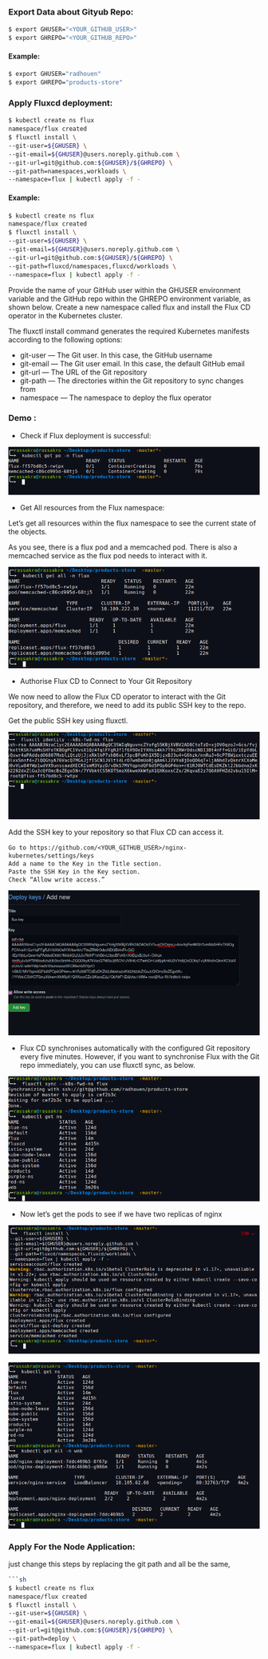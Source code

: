 
### Export Data about Gityub Repo: 

```sh
$ export GHUSER="<YOUR_GITHUB_USER>"
$ export GHREPO="<YOUR_GITHUB_REPO>"
```

#### Example:



```sh
$ export GHUSER="radhouen"
$ export GHREPO="products-store"
```

### Apply Fluxcd deployment:


```sh
$ kubectl create ns flux
namespace/flux created
$ fluxctl install \
--git-user=${GHUSER} \
--git-email=${GHUSER}@users.noreply.github.com \
--git-url=git@github.com:${GHUSER}/${GHREPO} \
--git-path=namespaces,workloads \
--namespace=flux | kubectl apply -f -
```


#### Example:

```sh
$ kubectl create ns flux
namespace/flux created
$ fluxctl install \
--git-user=${GHUSER} \
--git-email=${GHUSER}@users.noreply.github.com \
--git-url=git@github.com:${GHUSER}/${GHREPO} \
--git-path=fluxcd/namespaces,fluxcd/workloads \
--namespace=flux | kubectl apply -f -
```
Provide the name of your GitHub user within the GHUSER environment variable and the GitHub repo within the GHREPO environment variable, as shown below. Create a new namespace called flux and install the Flux CD operator in the Kubernetes cluster.

The fluxctl install command generates the required Kubernetes manifests according to the following options:

- git-user — The Git user. In this case, the GitHub username
- git-email — The Git user email. In this case, the default GitHub email
- git-url — The URL of the Git repository
- git-path — The directories within the Git repository to sync changes from
- namespace — The namespace to deploy the flux operator

### Demo : 

- Check if Flux deployment is successful:

![plot](./screens/flux-pods.png)

- Get All resources from the Flux namespace:

Let’s get all resources within the flux namespace to see the current state of the objects.

As you see, there is a flux pod and a memcached pod. There is also a memcached service as the flux pod needs to interact with it.

![plot](./screens/get-all-flux.png)

- Authorise Flux CD to Connect to Your Git Repository

We now need to allow the Flux CD operator to interact with the Git repository, and therefore, we need to add its public SSH key to the repo.

Get the public SSH key using fluxctl.

![plot](./screens/generate-flux-key.png)

Add the SSH key to your repository so that Flux CD can access it.

    Go to https://github.com/<YOUR_GITHUB_USER>/nginx-kubernetes/settings/keys
    Add a name to the Key in the Title section.
    Paste the SSH Key in the Key section.
    Check “Allow write access.”


![plot](./screens/add-flux-key.png)


- Flux CD synchronises automatically with the configured Git repository every five minutes. However, if you want to synchronise Flux with the Git repo immediately, you can use fluxctl sync, as below.

![plot](./screens/flux-sync.png)

- Now let’s get the pods to see if we have two replicas of nginx

![plot](./screens/flux.png)



![plot](./screens/get-all-object-in-web-ns.png)



### Apply For the Node Application:

just change this steps by replacing the git path and all be the same,

```sh
```sh
$ kubectl create ns flux
namespace/flux created
$ fluxctl install \
--git-user=${GHUSER} \
--git-email=${GHUSER}@users.noreply.github.com \
--git-url=git@github.com:${GHUSER}/${GHREPO} \
--git-path=deploy \
--namespace=flux | kubectl apply -f -
```